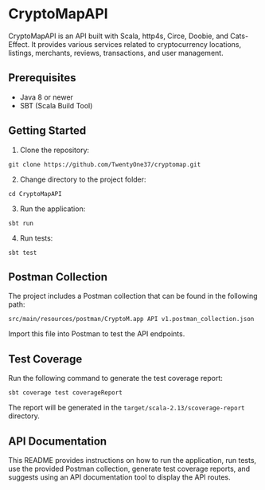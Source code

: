 # CryptoMapAPI

CryptoMapAPI is an API built with Scala, http4s, Circe, Doobie, and Cats-Effect. It provides various services related to cryptocurrency locations, listings, merchants, reviews, transactions, and user management.

## Prerequisites

- Java 8 or newer
- SBT (Scala Build Tool)

## Getting Started

1. Clone the repository:

```
git clone https://github.com/TwentyOne37/cryptomap.git
```

2. Change directory to the project folder:

```
cd CryptoMapAPI
```

3. Run the application:

```
sbt run
```

4. Run tests:

```
sbt test
```

## Postman Collection

The project includes a Postman collection that can be found in the following path:

```
src/main/resources/postman/CryptoM.app API v1.postman_collection.json
```

Import this file into Postman to test the API endpoints.

## Test Coverage

Run the following command to generate the test coverage report:

```
sbt coverage test coverageReport
```

The report will be generated in the `target/scala-2.13/scoverage-report` directory.

## API Documentation

This README provides instructions on how to run the application, run tests, use the provided Postman collection, generate test coverage reports, and suggests using an API documentation tool to display the API routes.
